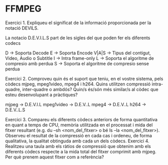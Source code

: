 # FFMPEG
Exercici 1. Expliqueu el significat de la informació proporcionada per la notació DEVILS.

La notacio D.E.V.I.L.S part de les sigles del que poden fer els diferents codecs

D -> Soporta Decode
E -> Soporta Encode
V|A|S -> Tipus del contigut, Video, Audio o Subtitle
I -> Intra frame-only
L -> Soporta el algoritme de compresio amb perdua
S -> Soporta el algoritme de compresio sense perdua

Exercici 2. Comproveu quin és el suport que teniu, en el vostre sistema, pels còdecs mjpeg,
mpeg1video, mpeg4 i h264. Quins utilitzen compressió intra-quadre, inter-quadre o
ambdós? Quin/s és/són més similar/s al còdec que esteu desenvolupant a pràctiques?

mjpeg -> D.E.V.I.L
mpeg1video -> D.E.V..L
mpeg4 -> D.E.V..L
h264 -> D.E.V..L.S


Exercici 3. Compareu els diferents còdecs anteriors de forma quantitativa en quant a temps de
CPU, memòria utilitzada en el processat i mida del fitxer resultant (e.g. du –sh
<nom_del_fitxer> o bé ls –la <nom_del_fitxer>). Observeu el resultat de la
compressió en cada cas i ordeneu, de forma qualitativa, la qualitat obtinguda amb cada un dels
còdecs.
Exercici 4. Realitzeu una taula amb els ràtios de compressió que obtenim amb els diferents còdecs
respecte a la mida total del fitxer comprimit amb mjpeg. Per què prenem aquest fitxer com a
referència? 
